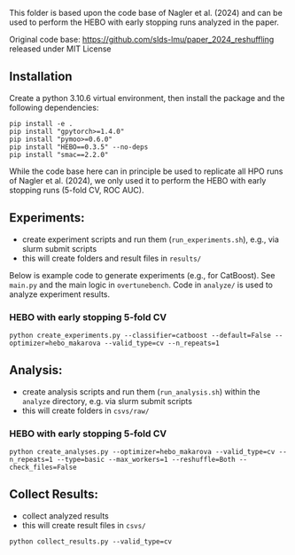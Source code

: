 This folder is based upon the code base of Nagler et al. (2024) and can be used to perform the HEBO with early stopping runs analyzed in the paper.

Original code base: https://github.com/slds-lmu/paper_2024_reshuffling released under MIT License


## Installation

Create a python 3.10.6 virtual environment, then install the package and the following dependencies:

```
pip install -e .
pip install "gpytorch>=1.4.0"
pip install "pymoo>=0.6.0"
pip install "HEBO==0.3.5" --no-deps
pip install "smac==2.2.0"
```

While the code base here can in principle be used to replicate all HPO runs of Nagler et al. (2024), we only used it to perform the HEBO with early stopping runs (5-fold CV, ROC AUC).

## Experiments:

* create experiment scripts and run them (`run_experiments.sh`), e.g., via slurm submit scripts
* this will create folders and result files in `results/`

Below is example code to generate experiments (e.g., for CatBoost).
See `main.py` and the main logic in `overtunebench`.
Code in `analyze/` is used to analyze experiment results.

### HEBO with early stopping 5-fold CV

`python create_experiments.py --classifier=catboost --default=False --optimizer=hebo_makarova --valid_type=cv --n_repeats=1`

## Analysis:

* create analysis scripts and run them (`run_analysis.sh`) within the `analyze` directory, e.g. via slurm submit scripts
* this will create folders in `csvs/raw/`

### HEBO with early stopping 5-fold CV

`python create_analyses.py --optimizer=hebo_makarova --valid_type=cv --n_repeats=1 --type=basic --max_workers=1 --reshuffle=Both --check_files=False`

## Collect Results:

* collect analyzed results
* this will create result files in `csvs/`

`python collect_results.py --valid_type=cv`
